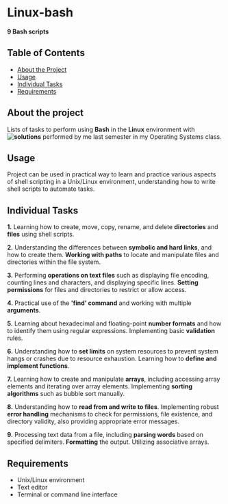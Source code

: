 # Linux-bash
**9 Bash scripts**
## Table of Contents
- [About the Project](#about-the-project)
- [Usage](#usage)
- [Individual Tasks](#individual-tasks)
- [Requirements](#requirements)

## About the project
Lists of tasks to perform using **Bash** in the **Linux** environment with **![solutions](Resolved "solutios")** performed by me last semester in my Operating Systems class.

## Usage
Project can be used in practical way to learn and practice various aspects of shell scripting in a Unix/Linux environment, understanding how to write shell scripts to automate tasks.


## Individual Tasks
**1.** Learning how to create, move, copy, rename, and delete **directories** and **files** using shell scripts.

**2.** Understanding the differences between **symbolic and hard links**, and how to create them. **Working with paths** to locate and manipulate files and directories within the file system.

**3.** Performing **operations on text files** such as displaying file encoding, counting lines and characters, and displaying specific lines. **Setting permissions** for files and directories to restrict or allow access.

**4.** Practical use of the **'find' command** and working with multiple **arguments**.

**5.** Learning about hexadecimal and floating-point **number formats** and how to identify them using regular expressions. Implementing basic **validation** rules.

**6.** Understanding how to **set limits** on system resources to prevent system hangs or crashes due to resource exhaustion. Learning how to **define and implement functions**.

**7.** Learning how to create and manipulate **arrays**, including accessing array elements and iterating over array elements. Implementing **sorting algorithms** such as bubble sort manually.

**8.** Understanding how to **read from and write to files**. Implementing robust **error handling** mechanisms to check for permissions, file existence, and directory validity, also providing appropriate error messages.

**9.** Processing text data from a file, including **parsing words** based on specified delimiters. **Formatting** the output. Utilizing associative arrays.

## Requirements
- Unix/Linux environment
- Text editor
- Terminal or command line interface
